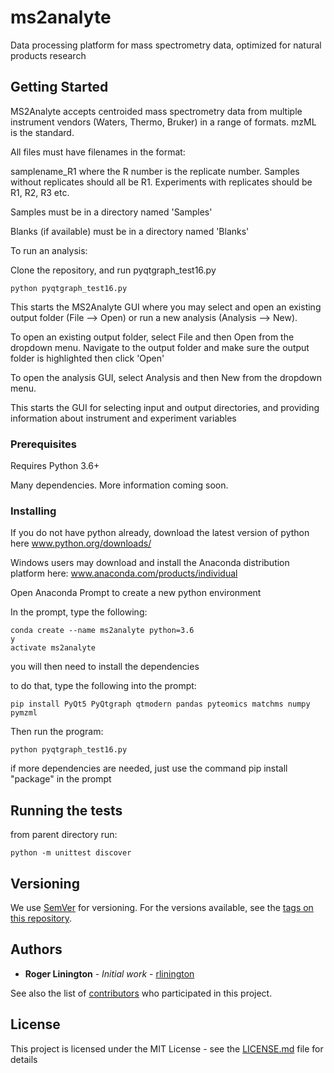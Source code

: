 # ms2analyte

Data processing platform for mass spectrometry data, optimized for natural products research

## Getting Started

MS2Analyte accepts centroided mass spectrometry data from multiple instrument vendors (Waters, Thermo, Bruker) in a range of formats. mzML is the standard.

All files must have filenames in the format:

samplename_R1 where the R number is the replicate number. Samples without replicates should all be R1. Experiments with replicates should be R1, R2, R3 etc.

Samples must be in a directory named 'Samples'

Blanks (if available) must be in a directory named 'Blanks'

To run an analysis:

Clone the repository, and run pyqtgraph_test16.py

```
python pyqtgraph_test16.py
```


This starts the MS2Analyte GUI where you may select and open an existing output folder (File --> Open) or run a new analysis (Analysis --> New).

To open an existing output folder, select File and then Open from the dropdown menu. Navigate to the output folder and make sure the output folder is highlighted then click 'Open'

To open the analysis GUI, select Analysis and then New from the dropdown menu.

This starts the GUI for selecting input and output directories, and providing information about instrument and experiment variables

### Prerequisites

Requires Python 3.6+

Many dependencies. More information coming soon.

### Installing

If you do not have python already, download the latest version of python here www.python.org/downloads/

Windows users may download and install the Anaconda distribution platform here: www.anaconda.com/products/individual

Open Anaconda Prompt to create a new python environment

In the prompt, type the following:

```
conda create --name ms2analyte python=3.6
y
activate ms2analyte
```

you will then need to install the dependencies

to do that, type the following into the prompt:
```
pip install PyQt5 PyQtgraph qtmodern pandas pyteomics matchms numpy pymzml
```
Then run the program:
```
python pyqtgraph_test16.py
```
if more dependencies are needed, just use the command pip install "package" in the prompt

## Running the tests

from parent directory run:

```
python -m unittest discover
```

## Versioning

We use [SemVer](http://semver.org/) for versioning. For the versions available, see the [tags on this repository](https://github.com/liningtonlab/ms2analyte/tags).

## Authors

* **Roger Linington** - *Initial work* - [rlinington](https://github.com/rlinington)

See also the list of [contributors](https://github.com/liningtonlab/ms2analyte/contributors) who participated in this project.

## License

This project is licensed under the MIT License - see the [LICENSE.md](LICENSE.md) file for details
